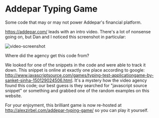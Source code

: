 # Addepar Typing Game

Some code that may or may not power Addepar's financial platform.

https://addepar.com/ leads with an intro video. There's a lot of nonsense going on, but Dan and I noticed this screenshot in particular:

![video-screenshot](video-screenshot.png)

Where did the agency get this code from?

We looked for one of the snippets in the code and were able to track it down. This snippet is online at exactly one place according to google: http://www.javascriptsource.com/games/typing-test-applicationgame-by-sanket-sinha-150129024506.html. It's a mystery how the video agency found this code; our best guess is they searched for "javascript source snippet" or something and grabbed one of the random examples on this website.

For your enjoyment, this brilliant game is now re-hosted at http://alexzirbel.com/addepar-typing-game/ so you can play it yourself.
